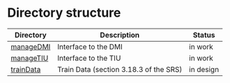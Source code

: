 # Directory structure

Directory | Description | Status
----------|-------------|-------
[manageDMI](https://github.com/openETCS/modeling/tree/master/model/Scade/System/ObuFunctions/manageData/manageDMI) | Interface to the DMI | in work
[manageTIU](https://github.com/openETCS/modeling/tree/master/model/Scade/System/ObuFunctions/manageData/manageTIU) | Interface to the TIU| in work
[trainData](https://github.com/openETCS/modeling/tree/master/model/Scade/System/ObuFunctions/manageData/trainData) | Train Data (section 3.18.3 of the SRS) | in design
